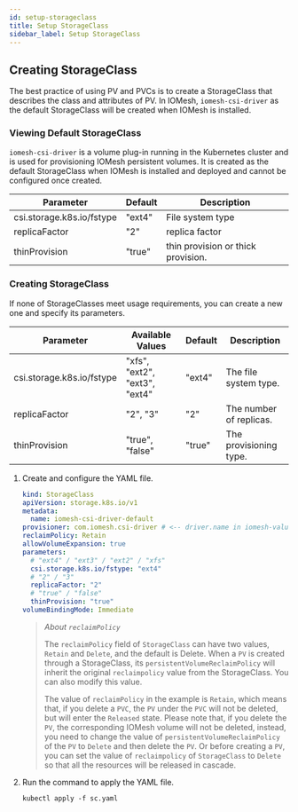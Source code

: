 ```yaml
---
id: setup-storageclass
title: Setup StorageClass
sidebar_label: Setup StorageClass
---
```


## Creating StorageClass

The best practice of using PV and PVCs is to create a StorageClass that describes the class and attributes of PV. In IOMesh, `iomesh-csi-driver` as the default StorageClass will be created when IOMesh is installed.  

### Viewing Default StorageClass

`iomesh-csi-driver` is a volume plug-in running in the Kubernetes cluster and is used for provisioning IOMesh persistent volumes. It is created as the default StorageClass when IOMesh is installed and deployed and cannot be configured once created.

| Parameter| Default | Description|
| ----- | ----- | ---------- |
| csi.storage.k8s.io/fstype | "ext4"  | File system type |
| replicaFactor             |"2"     | replica factor                     |
| thinProvision             | "true"  | thin provision or thick provision. |

### Creating StorageClass

If none of StorageClasses meet usage requirements, you can create a new one and specify its parameters.

| Parameter| Available Values| Default | Description|
| ----- | ----- | ------- | ---------- |
| csi.storage.k8s.io/fstype | "xfs", "ext2", "ext3", "ext4" | "ext4"  | The file system type.           |
| replicaFactor             | "2", "3"                      | "2"     | The number of replicas.                    |
| thinProvision             | "true", "false"               | "true"  | The provisioning type. |

1. Create and configure the YAML file. 

    ```yaml
    kind: StorageClass
    apiVersion: storage.k8s.io/v1
    metadata:
      name: iomesh-csi-driver-default
    provisioner: com.iomesh.csi-driver # <-- driver.name in iomesh-values.yaml
    reclaimPolicy: Retain
    allowVolumeExpansion: true
    parameters:
      # "ext4" / "ext3" / "ext2" / "xfs"
      csi.storage.k8s.io/fstype: "ext4"
      # "2" / "3"
      replicaFactor: "2"
      # "true" / "false"
      thinProvision: "true"
    volumeBindingMode: Immediate
    ```

    > _About `reclaimPolicy`_
    > 
    > The `reclaimPolicy` field of `StorageClass` can have two values, `Retain` and `Delete`, and the default is Delete. When a `PV` is created through a StorageClass, its `persistentVolumeReclaimPolicy` will inherit the original `reclaimpolicy` value from the StorageClass. You can also modify this value. 
    > 
    > The value of `reclaimPolicy` in the example is `Retain`, which means that, if you delete a `PVC`, the `PV` under the `PVC` will not be deleted, but will enter the `Released` state. Please note that, if you delete the `PV`, the corresponding IOMesh volume will not be deleted, instead, you need to change the value of `persistentVolumeReclaimPolicy` of the `PV` to `Delete` and then delete the `PV`. Or before creating a `PV`, you can set the value of `reclaimpolicy` of `StorageClass`  to `Delete` so that all the resources will be released in cascade.

2. Run the command to apply the YAML file.

    ```
    kubectl apply -f sc.yaml
    ```
  
